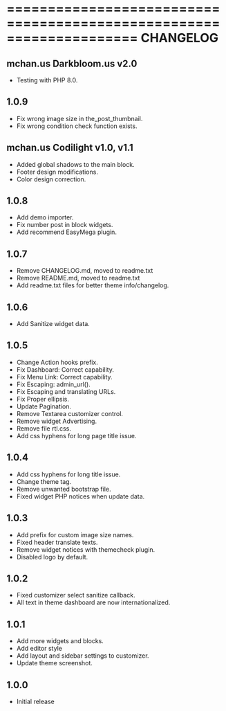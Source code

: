 ====================================================================
CHANGELOG
====================================================================
## mchan.us Darkbloom.us v2.0
* Testing with PHP 8.0.

## 1.0.9
* Fix wrong image size in the_post_thumbnail.
* Fix wrong condition check function exists.

## mchan.us Codilight v1.0, v1.1
* Added global shadows to the main block.
* Footer design modifications.
* Color design correction.

## 1.0.8
* Add demo importer.
* Fix number post in block widgets.
* Add recommend EasyMega plugin.

## 1.0.7
* Remove CHANGELOG.md, moved to readme.txt
* Remove README.md, moved to readme.txt
* Add readme.txt files for better theme info/changelog.

## 1.0.6
* Add Sanitize widget data.

## 1.0.5
* Change Action hooks prefix.
* Fix Dashboard: Correct capability.
* Fix Menu Link: Correct capability.
* Fix Escaping: admin_url().
* Fix Escaping and translating URLs.
* Fix Proper ellipsis.
* Update Pagination.
* Remove Textarea customizer control.
* Remove widget Advertising.
* Remove file rtl.css.
* Add css hyphens for long page title issue.

## 1.0.4
* Add css hyphens for long title issue.
* Change theme tag.
* Remove unwanted bootstrap file.
* Fixed widget PHP notices when update data.

## 1.0.3
* Add prefix for custom image size names.
* Fixed header translate texts.
* Remove widget notices with themecheck plugin.
* Disabled logo by default.

## 1.0.2
* Fixed customizer select sanitize callback.
* All text in theme dashboard are now internationalized.

## 1.0.1
* Add more widgets and blocks.
* Add editor style
* Add layout and sidebar settings to customizer.
* Update theme screenshot.

## 1.0.0
* Initial release
